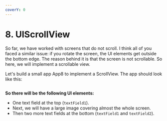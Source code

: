```yaml
---
coverY: 0
---
```


# 8. UIScrollView

So far, we have worked with screens that do not scroll. I think all of you faced a similar issue: if you rotate the screen, the UI elements get outside the bottom edge. The reason behind it is that the screen is not scrollable. So here, we will implement a scrollable view.

Let's build a small app App8 to implement a ScrollView. The app should look like this:

<figure><img src="../.gitbook/assets/8.11 (1).gif" alt=""><figcaption></figcaption></figure>

**So there will be the following UI elements:**

* One text field at the top (`textField1`).
* Next, we will have a large image covering almost the whole screen.
* Then two more text fields at the bottom (`textField1` and `textField2`).
